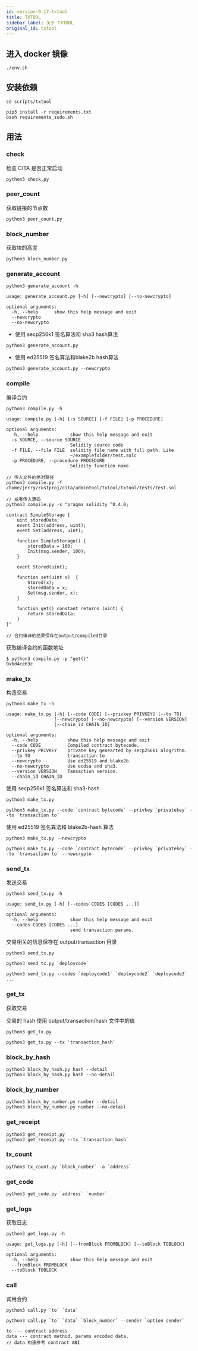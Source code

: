 ```yaml
---
id: version-0.17-txtool
title: TXTOOL
sidebar_label: 关于 TXTOOL
original_id: txtool
---
```


## 进入 docker 镜像

```
./env.sh
```

## 安装依赖

```
cd scripts/txtool
```

```shell
pip3 install -r requirements.txt
bash requirements_sudo.sh
```

## 用法

### check

检查 CITA 是否正常启动

```shell
python3 check.py
```

### peer_count

获取链接的节点数

```shell
python3 peer_count.py
```

### block_number

获取块的高度

```shell
python3 block_number.py
```

### generate_account

```
python3 generate_account -h
```

```
usage: generate_account.py [-h] [--newcrypto] [--no-newcrypto]

optional arguments:
  -h, --help      show this help message and exit
  --newcrypto
  --no-newcrypto
```

* 使用 secp256k1 签名算法和 sha3 hash算法

```shell
python3 generate_account.py
```

* 使用 ed25519 签名算法和blake2b hash算法

```shell
python3 generate_account.py --newcrypto
```

### compile

编译合约

```shell
python3 compile.py -h
```

```
usage: compile.py [-h] [-s SOURCE] [-f FILE] [-p PROCEDURE]

optional arguments:
  -h, --help            show this help message and exit
  -s SOURCE, --source SOURCE
                        Solidity source code
  -f FILE, --file FILE  solidity file name with full path. Like
                        ~/examplefolder/test.solc
  -p PROCEDURE, --procedure PROCEDURE
                        Solidity function name.
```

```shell
// 传入文件的绝对路径
python3 compile.py -f /home/jerry/rustproj/cita/admintool/txtool/txtool/tests/test.sol

// 或者传入源码
python3 compile.py -s "pragma solidity ^0.4.0;

contract SimpleStorage {
    uint storedData;
    event Init(address, uint);
    event Set(address, uint);

    function SimpleStorage() {
        storedData = 100;
        Init(msg.sender, 100);
    }

    event Stored(uint);

    function set(uint x)  {
        Stored(x);
        storedData = x;
        Set(msg.sender, x);
    }

    function get() constant returns (uint) {
        return storedData;
    }
}"

// 合约编译的结果保存在output/compiled目录
```

获取编译合约的函数地址

```shell
$ python3 compile.py -p "get()"
0x6d4ce63c
```

### make_tx

构造交易

```
python3 make_tx -h
```

```
usage: make_tx.py [-h] [--code CODE] [--privkey PRIVKEY] [--to TO]
                  [--newcrypto] [--no-newcrypto] [--version VERSION]
                  [--chain_id CHAIN_ID]

optional arguments:
  -h, --help           show this help message and exit
  --code CODE          Compiled contract bytecode.
  --privkey PRIVKEY    private key genearted by secp256k1 alogrithm.
  --to TO              transaction to
  --newcrypto          Use ed25519 and blake2b.
  --no-newcrypto       Use ecdsa and sha3.
  --version VERSION    Tansaction version.
  --chain_id CHAIN_ID
```

使用 secp256k1 签名算法和 sha3-hash

```shell
python3 make_tx.py

python3 make_tx.py --code `contract bytecode` --privkey `privatekey` --to `transaction to`
```

使用 ed25519 签名算法和 blake2b-hash 算法

```shell
python3 make_tx.py --newcrypto

python3 make_tx.py --code `contract bytecode` --privkey `privatekey` --to `transaction to` --newcrypto
```

### send_tx

发送交易

```
python3 send_tx.py -h
```

```
usage: send_tx.py [-h] [--codes CODES [CODES ...]]

optional arguments:
  -h, --help            show this help message and exit
  --codes CODES [CODES ...]
                        send transaction params.
```

交易相关的信息保存在 output/transaction 目录

```shell
python3 send_tx.py

python3 send_tx.py `deploycode`

python3 send_tx.py --codes `deploycode1` `deploycode2` `deploycode3` ...
```

### get_tx

获取交易

交易的 hash 使用 output/transaction/hash 文件中的值

```shell
python3 get_tx.py

python3 get_tx.py --tx `transaction_hash`
```

### block_by_hash

```shell
python3 block_by_hash.py hash --detail
python3 block_by_hash.py hash --no-detail
```

### block_by_number

```shell
python3 block_by_number.py number --detail
python3 block_by_number.py number --no-detail
```

### get_receipt

```shell
python3 get_receipt.py
python3 get_receipt.py --tx `transaction_hash`
```

### tx_count

```shell
python3 tx_count.py `block_number` -a `address`
```

### get_code

```shell
python3 get_code.py `address` `number`
```

### get_logs

获取日志

```shell
python3 get_logs.py -h
```

```
usage: get_logs.py [-h] [--fromBlock FROMBLOCK] [--toBlock TOBLOCK]

optional arguments:
  -h, --help            show this help message and exit
  --fromBlock FROMBLOCK
  --toBlock TOBLOCK
```

### call

调用合约

```shell
python3 call.py `to` `data`

python3 call.py `to` `data` `block_number` --sender `option sender`

to --- contract address
data --- contract method, params encoded data.
// data 构造参考 contract ABI
```

